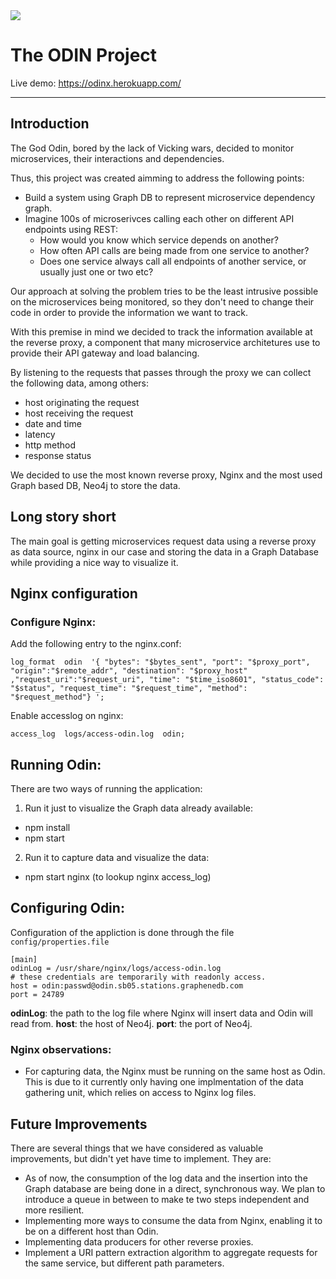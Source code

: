<img src="https://raw.github.com/maviteixeira/odin/master/images/odin.png" />

# The ODIN Project

Live demo:  https://odinx.herokuapp.com/

----------


## Introduction

The God Odin, bored by the lack of Vicking wars, decided to monitor microservices, their interactions and dependencies.

Thus, this project was created aimming to address the following points: 

* Build a system using Graph DB to represent microservice dependency graph. 
* Imagine 100s of microserivces calling each other on different API endpoints using REST: 
  * How would you know which service depends on another? 
  * How often API calls are being made from one service to another? 
  * Does one service always call all endpoints of another service, or usually just one or two etc?

Our approach at solving the problem tries to be the least intrusive possible on the microservices being monitored, so they 
don't need to change their code in order to provide the information we want to track.

With this premise in mind we decided to track the information available at the reverse proxy, a component that many microservice architetures use to provide their API gateway and load balancing. 

By listening to the requests that passes through the proxy we can collect the following data, among others:

* host originating the request
* host receiving the request
* date and time
* latency
* http method
* response status

We decided to use the most known reverse proxy, Nginx and the most used Graph based DB, Neo4j to store the data. 

## Long story short

The main goal is getting microservices request data using a reverse proxy as data source, nginx in our case and storing the data in a Graph Database while providing a nice way to visualize it.


## Nginx configuration

### Configure Nginx:

Add the following entry to the nginx.conf: 
```
log_format  odin  '{ "bytes": "$bytes_sent", "port": "$proxy_port", "origin":"$remote_addr", "destination": "$proxy_host" ,"request_uri":"$request_uri", "time": "$time_iso8601", "status_code": "$status", "request_time": "$request_time", "method": "$request_method"} ';
```

Enable accesslog on nginx:
```
access_log  logs/access-odin.log  odin;
```

## Running Odin:

There are two ways of running the application:

 1. Run it just to visualize the Graph data already available: 
  * npm install
  * npm start
 2. Run it to capture data and visualize the data:
  * npm start nginx (to lookup nginx access_log)

## Configuring Odin:

Configuration of the appliction is done through the file `config/properties.file`
```
[main]
odinLog = /usr/share/nginx/logs/access-odin.log
# these credentials are temporarily with readonly access. 
host = odin:passwd@odin.sb05.stations.graphenedb.com
port = 24789
```
**odinLog**: the path to the log file where Nginx will insert data and Odin will read from.
**host**: the host of Neo4j. 
**port**: the port of Neo4j.

### Nginx observations:

* For capturing data, the Nginx must be running on the same host as Odin. This is due to it currently only having one implmentation of the data gathering unit, which relies on access to Nginx log files.

## Future Improvements

There are several things that we have considered as valuable improvements, but didn't yet have time to implement. They are:

* As of now, the consumption of the log data and the insertion into the Graph database are being done in a direct, synchronous way. We plan to introduce a queue in between to make te two steps independent and more resilient.
* Implementing more ways to consume the data from Nginx, enabling it to be on a different host than Odin.
* Implementing data producers for other reverse proxies.
* Implement a URI pattern extraction algorithm to aggregate requests for the same service, but different path parameters.
